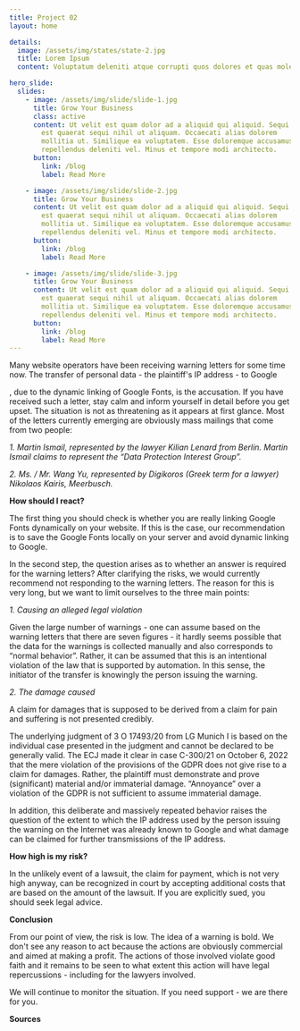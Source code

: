 ```yaml
---
title: Project 02
layout: home

details:
  image: /assets/img/states/state-2.jpg
  title: Lorem Ipsum
  content: Voluptatum deleniti atque corrupti quos dolores et quas molestias excepturi sint occaecati cupiditate non provident

hero_slide:
  slides:
    - image: /assets/img/slide/slide-1.jpg
      title: Grow Your Business
      class: active
      content: Ut velit est quam dolor ad a aliquid qui aliquid. Sequi ea ut et
        est quaerat sequi nihil ut aliquam. Occaecati alias dolorem
        mollitia ut. Similique ea voluptatem. Esse doloremque accusamus
        repellendus deleniti vel. Minus et tempore modi architecto.
      button:
        link: /blog
        label: Read More

    - image: /assets/img/slide/slide-2.jpg
      title: Grow Your Business
      content: Ut velit est quam dolor ad a aliquid qui aliquid. Sequi ea ut et
        est quaerat sequi nihil ut aliquam. Occaecati alias dolorem
        mollitia ut. Similique ea voluptatem. Esse doloremque accusamus
        repellendus deleniti vel. Minus et tempore modi architecto.
      button:
        link: /blog
        label: Read More

    - image: /assets/img/slide/slide-3.jpg
      title: Grow Your Business
      content: Ut velit est quam dolor ad a aliquid qui aliquid. Sequi ea ut et
        est quaerat sequi nihil ut aliquam. Occaecati alias dolorem
        mollitia ut. Similique ea voluptatem. Esse doloremque accusamus
        repellendus deleniti vel. Minus et tempore modi architecto.
      button:
        link: /blog
        label: Read More
---
```


Many website operators have been receiving warning letters for some time now. The transfer of personal data - the plaintiff's IP address - to Google

, due to the dynamic linking of Google Fonts, is the accusation. If you have received such a letter, stay calm and inform yourself in detail before you get upset. The situation is not as threatening as it appears at first glance. Most of the letters currently emerging are obviously mass mailings that come from two people:

_1. Martin Ismail, represented by the lawyer Kilian Lenard from Berlin. Martin Ismail claims to represent the “Data Protection Interest Group”._

_2. Ms. / Mr. Wang Yu, represented by Digikoros (Greek term for a lawyer) Nikolaos Kairis, Meerbusch._

**How should I react?**

The first thing you should check is whether you are really linking Google Fonts dynamically on your website. If this is the case, our recommendation is to save the Google Fonts locally on your server and avoid dynamic linking to Google.

In the second step, the question arises as to whether an answer is required for the warning letters? After clarifying the risks, we would currently recommend not responding to the warning letters. The reason for this is very long, but we want to limit ourselves to the three main points:

_1. Causing an alleged legal violation_

Given the large number of warnings - one can assume based on the warning letters that there are seven figures - it hardly seems possible that the data for the warnings is collected manually and also corresponds to “normal behavior”. Rather, it can be assumed that this is an intentional violation of the law that is supported by automation. In this sense, the initiator of the transfer is knowingly the person issuing the warning.

_2. The damage caused_

A claim for damages that is supposed to be derived from a claim for pain and suffering is not presented credibly.

The underlying judgment of 3 O 17493/20 from LG Munich I is based on the individual case presented in the judgment and cannot be declared to be generally valid. The ECJ made it clear in case C-300/21 on October 6, 2022 that the mere violation of the provisions of the GDPR does not give rise to a claim for damages. Rather, the plaintiff must demonstrate and prove (significant) material and/or immaterial damage. “Annoyance” over a violation of the GDPR is not sufficient to assume immaterial damage.

In addition, this deliberate and massively repeated behavior raises the question of the extent to which the IP address used by the person issuing the warning on the Internet was already known to Google and what damage can be claimed for further transmissions of the IP address.

**How high is my risk?**

In the unlikely event of a lawsuit, the claim for payment, which is not very high anyway, can be recognized in court by accepting additional costs that are based on the amount of the lawsuit. If you are explicitly sued, you should seek legal advice.

**Conclusion**

From our point of view, the risk is low. The idea of a warning is bold. We don't see any reason to act because the actions are obviously commercial and aimed at making a profit. The actions of those involved violate good faith and it remains to be seen to what extent this action will have legal repercussions - including for the lawyers involved.

We will continue to monitor the situation. If you need support - we are there for you.

**Sources**
